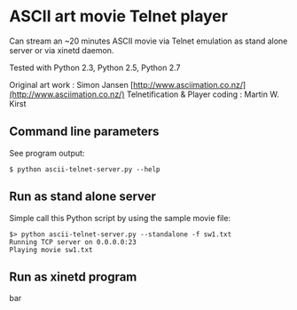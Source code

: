 ASCII art movie Telnet player
=============================

Can stream an ~20 minutes ASCII movie via Telnet emulation
as stand alone server or via xinetd daemon. 

Tested with Python 2.3, Python 2.5, Python 2.7

Original art work : Simon Jansen [http://www.asciimation.co.nz/](http://www.asciimation.co.nz/)
Telnetification & Player coding   : Martin W. Kirst

Command line parameters
-----------------------

See program output:

	$ python ascii-telnet-server.py --help


Run as stand alone server
-------------------------

Simple call this Python script by using the sample movie file:

    $> python ascii-telnet-server.py --standalone -f sw1.txt
    Running TCP server on 0.0.0.0:23
    Playing movie sw1.txt
   

Run as xinetd program
---------------------

bar